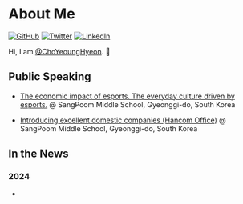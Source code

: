# About Me

[![GitHub](https://img.shields.io/badge/GitHub-%40ChoYeoungHyeon-239a3b.svg)](https://github.com/ChoYeoungHyeon)
[![Twitter](https://img.shields.io/badge/𝕏-%40ChoYeoungHyeon-58a1f2.svg)](https://twitter.com/ChoYeoungHyeon)
[![LinkedIn](https://img.shields.io/badge/Linked-in-0c66c3.svg)](https://www.linkedin.com/in/ChoYeoungHyeon/)

Hi, I am [@ChoYeoungHyeon](https://github.com/ChoYeoungHyeon). 👋 

## Public Speaking

* [The economic impact of esports. The everyday culture driven by esports.](https://www.goeyj.kr/sangpoom-m/main.do) @ SangPoom Middle School, Gyeonggi-do, South Korea

* [Introducing excellent domestic companies (Hancom Office)](https://www.goeyj.kr/sangpoom-m/main.do) @ SangPoom Middle School, Gyeonggi-do, South Korea

## In the News

### 2024

* 

